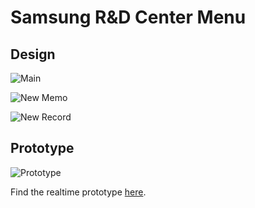 Samsung R&D Center Menu
===================

Design
-------------
![Main](./Design/Main.png)

![New Memo](./Design/NewMemo.png)

![New Record](./Design/NewRecord.png)

Prototype
----
![Prototype](./Prototype/prototype.gif)

Find the realtime prototype [here](http://share.framerjs.com/cvwp2wbm173g).
